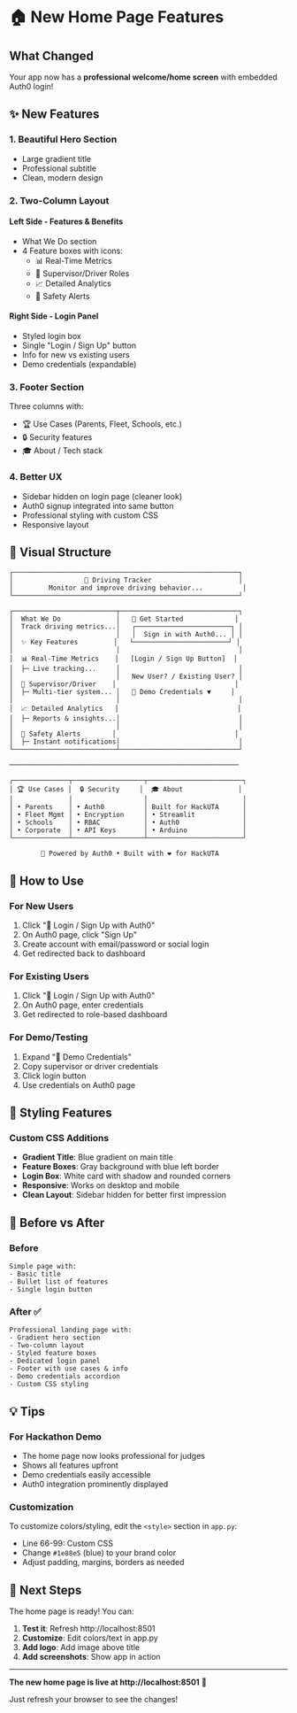 # 🏠 New Home Page Features

## What Changed

Your app now has a **professional welcome/home screen** with embedded Auth0 login!

## ✨ New Features

### 1. **Beautiful Hero Section**
- Large gradient title
- Professional subtitle
- Clean, modern design

### 2. **Two-Column Layout**

#### Left Side - Features & Benefits
- What We Do section
- 4 Feature boxes with icons:
  - 📊 Real-Time Metrics
  - 👥 Supervisor/Driver Roles
  - 📈 Detailed Analytics
  - 🚨 Safety Alerts

#### Right Side - Login Panel
- Styled login box
- Single "Login / Sign Up" button
- Info for new vs existing users
- Demo credentials (expandable)

### 3. **Footer Section**
Three columns with:
- 🏆 Use Cases (Parents, Fleet, Schools, etc.)
- 🔒 Security features
- 🎓 About / Tech stack

### 4. **Better UX**
- Sidebar hidden on login page (cleaner look)
- Auth0 signup integrated into same button
- Professional styling with custom CSS
- Responsive layout

## 🎨 Visual Structure

```
┌─────────────────────────────────────────────────────────┐
│                  🚗 Driving Tracker                      │
│         Monitor and improve driving behavior...          │
└─────────────────────────────────────────────────────────┘

┌──────────────────────────┬──────────────────────────────┐
│  What We Do              │   🔐 Get Started             │
│  Track driving metrics...│   ┌────────────────────────┐ │
│                          │   │  Sign in with Auth0... │ │
│  ✨ Key Features         │   └────────────────────────┘ │
│                          │                              │
│  📊 Real-Time Metrics    │   [Login / Sign Up Button]  │
│  ├─ Live tracking...     │                              │
│                          │   New User? / Existing User? │
│  👥 Supervisor/Driver    │                              │
│  ├─ Multi-tier system... │   🧪 Demo Credentials ▼     │
│                          │                              │
│  📈 Detailed Analytics   │                              │
│  ├─ Reports & insights...│                              │
│                          │                              │
│  🚨 Safety Alerts        │                              │
│  ├─ Instant notifications│                              │
└──────────────────────────┴──────────────────────────────┘

──────────────────────────────────────────────────────────

┌──────────────┬──────────────────┬────────────────────────┐
│ 🏆 Use Cases │  🔒 Security     │  🎓 About              │
│              │                  │                        │
│ • Parents    │ • Auth0          │ Built for HackUTA      │
│ • Fleet Mgmt │ • Encryption     │ • Streamlit            │
│ • Schools    │ • RBAC           │ • Auth0                │
│ • Corporate  │ • API Keys       │ • Arduino              │
└──────────────┴──────────────────┴────────────────────────┘

        🔐 Powered by Auth0 • Built with ❤️ for HackUTA
```

## 📱 How to Use

### For New Users
1. Click "🔐 Login / Sign Up with Auth0"
2. On Auth0 page, click "Sign Up"
3. Create account with email/password or social login
4. Get redirected back to dashboard

### For Existing Users
1. Click "🔐 Login / Sign Up with Auth0"
2. On Auth0 page, enter credentials
3. Get redirected to role-based dashboard

### For Demo/Testing
1. Expand "🧪 Demo Credentials"
2. Copy supervisor or driver credentials
3. Click login button
4. Use credentials on Auth0 page

## 🎨 Styling Features

### Custom CSS Additions
- **Gradient Title**: Blue gradient on main title
- **Feature Boxes**: Gray background with blue left border
- **Login Box**: White card with shadow and rounded corners
- **Responsive**: Works on desktop and mobile
- **Clean Layout**: Sidebar hidden for better first impression

## 🔄 Before vs After

### Before
```
Simple page with:
- Basic title
- Bullet list of features
- Single login button
```

### After ✅
```
Professional landing page with:
- Gradient hero section
- Two-column layout
- Styled feature boxes
- Dedicated login panel
- Footer with use cases & info
- Demo credentials accordion
- Custom CSS styling
```

## 💡 Tips

### For Hackathon Demo
- The home page now looks professional for judges
- Shows all features upfront
- Demo credentials easily accessible
- Auth0 integration prominently displayed

### Customization
To customize colors/styling, edit the `<style>` section in `app.py`:
- Line 66-99: Custom CSS
- Change `#1e88e5` (blue) to your brand color
- Adjust padding, margins, borders as needed

## 🚀 Next Steps

The home page is ready! You can:
1. **Test it**: Refresh http://localhost:8501
2. **Customize**: Edit colors/text in app.py
3. **Add logo**: Add image above title
4. **Add screenshots**: Show app in action

---

**The new home page is live at http://localhost:8501** 🎉

Just refresh your browser to see the changes!
